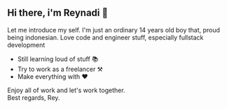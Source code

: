 ## Hi there, i'm Reynadi 👋

Let me introduce my self. I'm just an ordinary 14 years old boy that, proud being indonesian.
Love code and engineer stuff, especially fullstack development

* Still learning loud of stuff 📚
* Try to work as a freelancer ⚒
* Make everything with ❤

Enjoy all of work and let's work together.<br>
Best regards, Rey.
